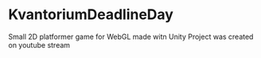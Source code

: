 # KvantoriumDeadlineDay
Small 2D platformer game for WebGL made witn Unity 
Project was created on youtube stream  

